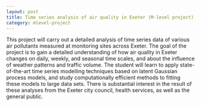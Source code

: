 ```yaml
---
layout: post
title: Time series analysis of air quality in Exeter (M-level project)
category: mlevel-project
---
```


This project will carry out a detailed analysis of time
series data of various air pollutants measured at monitoring
sites across Exeter. The goal of the project is to gain a
detailed understanding of how air quality in Exeter changes
on daily, weekly, and seasonal time scales, and about the
influence of weather patterns and traffic volume. The student
will learn to apply state-of-the-art time series modelling
techniques based on latent Gaussian process models, and study
computationally efficient methods to fitting these models to
large data sets. There is substantial interest in the result
of these analyses from the Exeter city council, health
services, as well as the general public.

